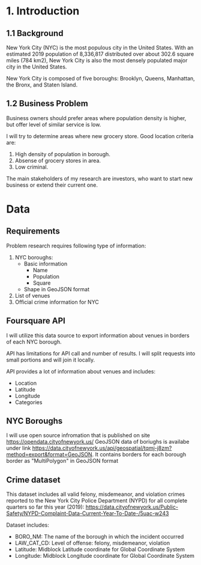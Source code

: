 # 1. Introduction
## 1.1 Background
New York City (NYC) is the most populous city in the United States. With an estimated 
2019 population of 8,336,817 distributed over about 302.6 square miles (784 km2), 
New York City is also the most densely populated major city in the United States.

New York City is composed of five boroughs: Brooklyn, Queens, Manhattan, the Bronx, 
and Staten Island.

## 1.2 Business Problem
Business owners should prefer areas where population density is higher, but 
offer level of similar service is low.

I will try to determine areas where new grocery store. Good location criteria are:
1. High density of population in borough. 
1. Absense of grocery stores in area.
1. Low criminal.

The main stakeholders of my research are investors, who want to start new business or
extend their current one.

# Data

## Requirements

Problem research requires following type of information:
1. NYC boroughs:
    - Basic information
        - Name
        - Population
        - Square
    - Shape in GeoJSON format
1. List of venues
1. Official crime information for NYC

## Foursquare API
I will utilize this data source to export information about venues in borders of each 
NYC borough.

API has limitations for API call and number of results. I will split requests into 
small portions and will join it locally.

API provides a lot of information about venues and includes:
- Location
- Latitude
- Longitude
- Categories

## NYC Boroughs
I will use open source infromation that is published on site 
https://opendata.cityofnewyork.us/
GeoJSON data of boriughs is availabe under link 
https://data.cityofnewyork.us/api/geospatial/tqmj-j8zm?method=export&format=GeoJSON.
It contains borders for each borough border as "MultiPolygon" in GeoJSON format

## Crime dataset
This dataset includes all valid felony, misdemeanor, and violation crimes reported 
to the New York City Police Department (NYPD) for all complete quarters 
so far this year (2019):
https://data.cityofnewyork.us/Public-Safety/NYPD-Complaint-Data-Current-Year-To-Date-/5uac-w243

Dataset includes:
- BORO_NM: The name of the borough in which the incident occurred
- LAW_CAT_CD: Level of offense: felony, misdemeanor, violation
- Latitude: Midblock Latitude coordinate for Global Coordinate System
- Longitude: Midblock Longitude coordinate for Global Coordinate System